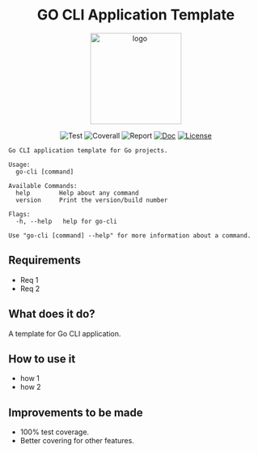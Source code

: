 <h1 align="center">
GO CLI Application Template
</h1>

<p align="center">
  <a href="https://omegion.dev" target="_blank">
    <img width="180" src="https://cdn.logo.com/hotlink-ok/logo-social-sq.png" alt="logo">
  </a>
</p>

<p align="center">
    <img src="https://img.shields.io/github/workflow/status/omegion/go-cli-template/Test" alt="Test"></a>
    <img src="https://coveralls.io/repos/github/omegion/go-cli-template/badge.svg?branch=master" alt="Coverall"></a>
    <img src="https://goreportcard.com/badge/github.com/omegion/s3-secret-manager-template" alt="Report"></a>
    <a href="http://pkg.go.dev/github.com/omegion/s3-secret-manager-template"><img src="https://img.shields.io/badge/pkg.go.dev-doc-blue" alt="Doc"></a>
    <a href="https://github.com/omegion/s3-secret-manager-template/blob/master/LICENSE"><img src="https://img.shields.io/github/license/omegion/go-cli-template" alt="License"></a>
</p>

```shell
Go CLI application template for Go projects.

Usage:
  go-cli [command]

Available Commands:
  help        Help about any command
  version     Print the version/build number

Flags:
  -h, --help   help for go-cli

Use "go-cli [command] --help" for more information about a command.
```

## Requirements

* Req 1
* Req 2

## What does it do?

A template for Go CLI application.

## How to use it

* how 1
* how 2

## Improvements to be made

* 100% test coverage.
* Better covering for other features.

